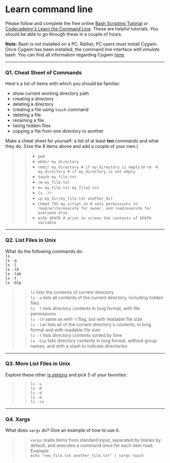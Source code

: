 # Learn command line

Please follow and complete the free online [Bash Scripting Tutorial](https://ryanstutorials.net/bash-scripting-tutorial/) or [Codecademy's Learn the Command Line](https://www.codecademy.com/learn/learn-the-command-line). These are helpful tutorials. You should be able to go through these in a couple of hours.

**Note:** Bash is not installed on a PC. Rather, PC users must install Cygwin. Once Cygwin has been installed, the command line interface witll _emulate_ bash. You can find all information regarding Cygwin [here](https://www.cygwin.com/).

---

### Q1.  Cheat Sheet of Commands  

Here's a list of items with which you should be familiar:  
* show current working directory path
* creating a directory
* deleting a directory
* creating a file using `touch` command
* deleting a file
* renaming a file
* listing hidden files
* copying a file from one directory to another

Make a cheat sheet for yourself: a list of at least **ten** commands and what they do.  (Use the 8 items above and add a couple of your own.)  

> > * `pwd`
> > * `mkdir my_directory`
> > * `rmdir my_directory # if my_directory is empty`
> > or `rm -R my_directory # if my_directory is not empty`
> > * `touch my_file.txt`
> > * `rm my_file.txt`
> > * `mv my_file.txt my_file2.txt`
> > * `ls .?*`
> > * `cp my_dir/my_file.txt another_dir`
> > * `chmod 755 my_script.sh # sets permissions to read/write/execute for owner, and read/execute for everyone else`
> > * `echo $PATH # print to screen the contents of $PATH variable` 

---

### Q2.  List Files in Unix   

What do the following commands do:  
`ls`  
`ls -a`  
`ls -l`  
`ls -lh`  
`ls -lah`  
`ls -t`  
`ls -Glp`  

> > `ls` lists the contents of current directory  
> > `ls -a` lists all contents of the current directory, including hidden files  
> > `ls -l` lists directory contents in long format, with file permissions  
> > `ls -lh` same as with -l flag, but with readable file size  
> > `ls -lah` lists all of the current directory's contents, in long format and with readable file size  
> > `ls -t` lists directory contents sorted by time  
> > `ls -Glp` lists directory contents in long format, without group names, and with a slash to indicate directories  

---

### Q3.  More List Files in Unix  

Explore these other [ls options](http://www.techonthenet.com/unix/basic/ls.php) and pick 5 of your favorites:

> > `ls -u`  
> > `ls -R`  
> > `ls -d`  
> > `ls -m`  
> > `ls -ru`  

---

### Q4.  Xargs   

What does `xargs` do? Give an example of how to use it.

> > `xargs` reads items from standard input, separated by blanks by default, and executes a command once for each item read.  
> > Example:  
> > `echo "new_file.txt another_file.txt" | xargs touch`

 


